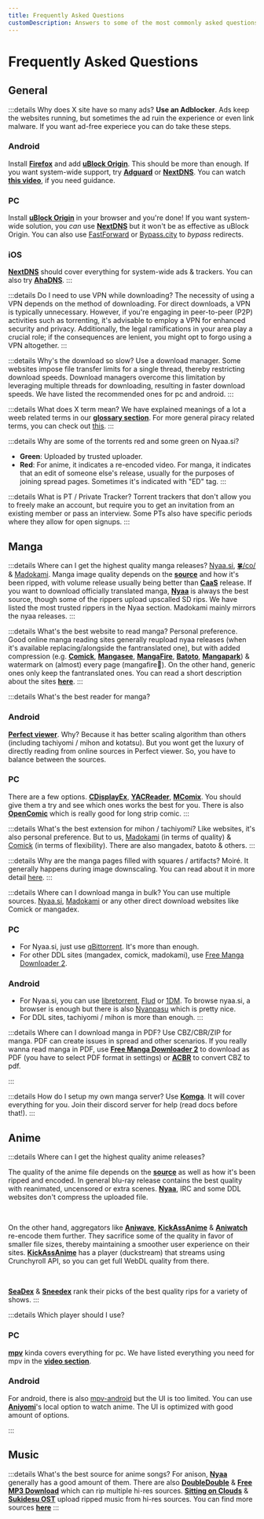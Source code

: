 ```yaml
---
title: Frequently Asked Questions
customDescription: Answers to some of the most commonly asked questions about manga and anime we've seen in the otaku community.
---
```

# Frequently Asked Questions

## General

:::details Why does X site have so many ads?
**Use an Adblocker**. Ads keep the websites running, but sometimes the ad ruin the experience or even link malware. If you want ad-free experiece you can do take these steps.

### Android
Install [**Firefox**](https://play.google.com/store/apps/details?id=org.mozilla.firefox) and add [**uBlock Origin**](https://addons.mozilla.org/en-US/android/addon/ublock-origin/). This should be more than enough. If you want system-wide support, try [**Adguard**](https://adguard.com/en/adguard-android/overview.html) or [**NextDNS**](https://nextdns.io/). You can watch [**this video**](https://youtu.be/WUG57ynLb8I), if you need guidance.
### PC
Install [**uBlock Origin**](https://ublockorigin.com/) in your browser and you're done! If you want system-wide solution, you *can* use [**NextDNS**](https://nextdns.io/) but it won't be as effective as uBlock Origin. You can also use [FastForward](https://fastforward.team/) or [Bypass.city](https://bypass.city/) to *bypass* redirects.
### iOS
[**NextDNS**](https://nextdns.io/) should cover everything for system-wide ads & trackers. You can also try [**AhaDNS**](https://ahadns.com/).
:::

:::details Do I need to use VPN while downloading?
The necessity of using a VPN depends on the method of downloading. For direct downloads, a VPN is typically unnecessary. However, if you're engaging in peer-to-peer (P2P) activities such as torrenting, it's advisable to employ a VPN for enhanced security and privacy. Additionally, the legal ramifications in your area play a crucial role; if the consequences are lenient, you might opt to forgo using a VPN altogether.
:::

:::details Why's the download so slow?
Use a download manager. Some websites impose file transfer limits for a single thread, thereby restricting download speeds. Download managers overcome this limitation by leveraging multiple threads for downloading, resulting in faster download speeds. We have listed the recommended ones for pc and android.
:::

:::details What does X term mean?
We have explained meanings of a lot a weeb related terms in our [**glossary section**](/glossary/general.md). For more general piracy related terms, you can check out [this](https://rentry.org/The-Piracy-Glossary). 
:::

:::details Why are some of the torrents red and some green on Nyaa.si?
- **Green**: Uploaded by trusted uploader.
- **Red**: For anime, it indicates a re-encoded video. For manga, it indicates that an edit of someone else's release, usually for the purposes of joining spread pages. Sometimes it's indicated with "ED" tag.
:::

:::details What is PT / Private Tracker?
Torrent trackers that don't allow you to freely make an account, but require you to get an invitation from an existing member or pass an interview. Some PTs also have specific periods where they allow for open signups.
:::

## Manga

:::details Where can I get the highest quality manga releases?
[Nyaa.si](https://nyaa.si/), [🍀/co/](https://boards.4channel.org/co/) & [Madokami](/guides/mado.md). Manga image quality depends on the [**source**](/guides/digim) and how it's been ripped, with volume release usually being better than [**CaaS**](/glossary/manga#publisher) release. If you want to download officially translated manga, [**Nyaa**](https://nyaa.si/) is always the best source, though some of the rippers upload upscalled SD rips. We have listed the most trusted rippers in the Nyaa section. Madokami mainly mirrors the nyaa releases.
:::

:::details What's the best website to read manga?
Personal preference. Good online manga reading sites generally reupload nyaa releases (when it's available replacing/alongside the fantranslated one), but with added compression (e.g. [**Comick**](https://comick.cc/home), [**Mangasee**](https://mangasee123.com/), [**MangaFire**](https://mangafire.to/home), [**Batoto**](https://battwo.com/v3x), [**Mangapark**](https://mangapark.net/)) & watermark on (almost) every page (mangafire🙂). On the other hand, generic ones only keep the fantranslated ones. You can read a short description about the sites [**here**](/websites.md#manga).
:::

:::details What's the best reader for manga?
### Android
[**Perfect viewer**](https://play.google.com/store/apps/details?id=com.rookiestudio.perfectviewer). Why? Because it has better scaling algorithm than others (including tachiyomi / mihon and kotatsu). But you wont get the luxury of directly reading from online sources in Perfect viewer. So, you have to balance between the sources.
### PC
There are a few options. [**CDisplayEx**](https://www.cdisplayex.com/), [**YACReader**](https://www.yacreader.com/), [**MComix**](https://sourceforge.net/projects/mcomix/files/). You should give them a try and see which ones works the best for you. There is also [**OpenComic**](https://github.com/ollm/OpenComic) which is really good for long strip comic.
:::

:::details What's the best extension for mihon / tachiyomi?
Like websites, it's also personal preference. But to us, [Madokami](/guides/mado.md) (in terms of quality) & [Comick](https://comick.cc/home) (in terms of flexibility). There are also mangadex, batoto & others.
:::

:::details Why are the manga pages filled with squares / artifacts?
Moiré. It generally happens during image downscaling. You can read about it in more detail [here](/glossary/manga.md#moire-moire).
:::

:::details Where can I download manga in bulk?
You can use multiple sources. [Nyaa.si](https://nyaa.si/), [Madokami](/guides/mado.md) or any other direct download websites like Comick or mangadex.

### PC
- For Nyaa.si, just use [qBittorrent](https://www.qbittorrent.org/). It's more than enough.
- For other DDL sites (mangadex, comick, madokami), use [Free Manga Downloader 2](https://github.com/dazedcat19/FMD2).

### Android
- For Nyaa.si, you can use [libretorrent](https://github.com/proninyaroslav/libretorrent), [Flud](https://play.google.com/store/apps/details?id=com.delphicoder.flud) or [1DM](https://play.google.com/store/apps/details?id=idm.internet.download.manager&hl=en&gl=US). To browse nyaa.si, a browser is enough but there is also [Nyanpasu](https://play.google.com/store/apps/details?id=com.zhenxiang.nyaa) which is pretty nice.
- For DDL sites, tachiyomi / mihon is more than enough.
:::


:::details Where can I download manga in PDF?
Use CBZ/CBR/ZIP for manga. PDF can create issues in spread and other scenarios. If you really wanna read manga in PDF, use [**Free Manga Downloader 2**](https://github.com/dazedcat19/FMD2) to download as PDF (you have to select PDF format in settings) or [**ACBR**](https://github.com/binarynonsense/comic-book-reader) to convert CBZ to pdf.

:::

:::details How do I setup my own manga server?
Use [**Komga**](https://komga.org/). It will cover everything for you. Join their discord server for help (read docs before that!).
:::

## Anime

:::details Where can I get the highest quality anime releases?

The quality of the anime file depends on the [**source**](/glossary/anime#source) as well as how it's been ripped and encoded. In general blu-ray release contains the best quality with reanimated, uncensored or extra scenes. [**Nyaa**](https://nyaa.si/), IRC and some DDL websites don't compress the uploaded file.

<br>

On the other hand, aggregators like [**Aniwave**](https://aniwave.to/home), [**KickAssAnime**](https://kickassanime.am/) & [**Aniwatch**](https://aniwatch.to/home) re-encode them further. They sacrifice some of the quality in favor of smaller file sizes, thereby maintaining a smoother user experience on their sites. [**KickAssAnime**](https://kickassanime.am/) has a player (duckstream) that streams using Crunchyroll API, so you can get full WebDL quality from there.

<br>

[**SeaDex**](https://releases.moe/) & [**Sneedex**](https://sneedex.moe/) rank their picks of the best quality rips for a variety of shows.
:::

:::details Which player should I use?

### PC
[**mpv**](https://mpv.io/) kinda covers everything for pc. We have listed everything you need for mpv in the [**video section**](/addons.md#tools).

### Android
For android, there is also [mpv-android](https://github.com/mpv-android/mpv-android) but the UI is too limited. You can use [**Aniyomi**](https://github.com/aniyomiorg/aniyomi)'s local option to watch anime. The UI is optimized with good amount of options.

:::

## Music

:::details What's the best source for anime songs?
For anison, [**Nyaa**](https://nyaa.si/) generally has a good amount of them. There are also [**DoubleDouble**](https://doubledouble.top/) & [**Free MP3 Download**](https://free-mp3-download.net/) which can rip multiple hi-res sources. [**Sitting on Clouds**](https://www.sittingonclouds.net/) & [**Sukidesu OST**](https://sukidesuost.info/) upload ripped music from hi-res sources. You can find more sources [**here**](/websites.md#music)
:::